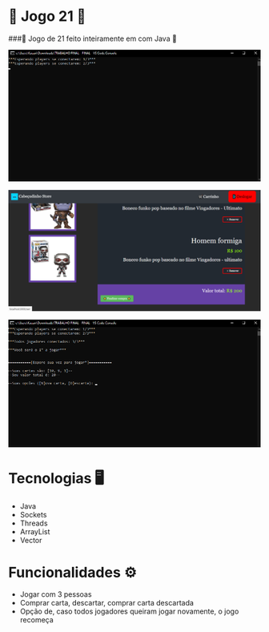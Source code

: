 # 🎲 Jogo 21 🎲 

###🎲 Jogo de 21 feito inteiramente em com Java  🎲


![](https://github.com/kaugoncalves/Jogo-21/blob/main/print%201.png?raw=true)

![](https://github.com/kaugoncalves/FunkoPop-Virtual-Shop/blob/main/Carrinho.jpg?raw=true)

![](https://github.com/kaugoncalves/Jogo-21/blob/main/print%202.png?raw=true)




# Tecnologias 🖥️
- Java
- Sockets
- Threads
- ArrayList
- Vector

# Funcionalidades ⚙️
- Jogar com 3 pessoas
- Comprar carta, descartar, comprar carta descartada
- Opção de, caso todos jogadores queiram jogar novamente, o jogo recomeça


